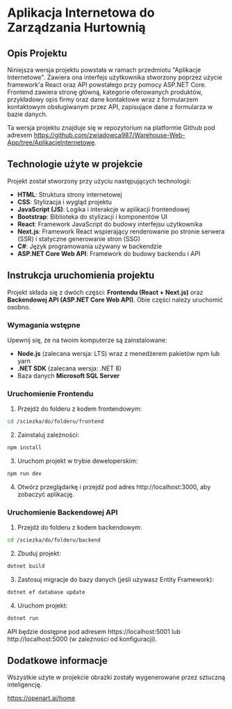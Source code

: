 # Aplikacja Internetowa do Zarządzania Hurtownią
## Opis Projektu
Niniejsza wersja projektu powstała w ramach przedmiotu "Aplikacje Internetowe". Zawiera ona interfejs użytkownika stworzony poprzez użycie framework'a React oraz API powstałego przy pomocy ASP.NET Core. Frontend zawiera stronę główną, kategorie oferowanych produktów, przykładowy opis firmy oraz dane kontaktowe wraz z formularzem kontaktowym obsługiwanym przez API, zapisujące dane z formularza w bazie danych.

Ta wersja projektu znajduje się w repozytorium na platformie Github pod adresem https://github.com/zwiadowca987/Warehouse-Web-App/tree/AplikacjeInternetowe.

## Technologie użyte w projekcie
Projekt został stworzony przy użyciu następujących technologii:
- **HTML**: Struktura strony internetowej
- **CSS**: Stylizacja i wygląd projektu
- **JavaScript (JS)**: Logika i interakcje w aplikacji frontendowej
- **Bootstrap**: Biblioteka do stylizacji i komponentów UI
- **React**: Framework JavaScript do budowy interfejsu użytkownika
- **Next.js**: Framework React wspierający renderowanie po stronie serwera (SSR) i statyczne generowanie stron (SSG)
- **C#**: Język programowania używany w backendzie
- **ASP.NET Core Web API**: Framework do budowy backendu i API

## Instrukcja uruchomienia projektu
Projekt składa się z dwóch części: **Frontendu (React + Next.js)** oraz **Backendowej API (ASP.NET Core Web API)**. Obie części należy uruchomić osobno.

### Wymagania wstępne
Upewnij się, że na twoim komputerze są zainstalowane:
- **Node.js** (zalecana wersja: LTS) wraz z menedżerem pakietów npm lub yarn
- **.NET SDK** (zalecana wersja: .NET 8)
- Baza danych **Microsoft SQL Server**

### Uruchomienie Frontendu

1. Przejdź do folderu z kodem frontendowym:
```bash
cd /sciezka/do/folderu/frontend
```

2. Zainstaluj zależności:
```bash
npm install
```

3. Uruchom projekt w trybie deweloperskim:
```bash
npm run dev
```

4. Otwórz przeglądarkę i przejdź pod adres http://localhost:3000, aby zobaczyć aplikację.

### Uruchomienie Backendowej API

1. Przejdź do folderu z kodem backendowym:
```bash
cd /sciezka/do/folderu/backend
```

2. Zbuduj projekt:
```bash
dotnet build
```

3. Zastosuj migracje do bazy danych (jeśli używasz Entity Framework):
```bash
dotnet ef database update
```

4. Uruchom projekt:
```bash
dotnet run
```

API będzie dostępne pod adresem https://localhost:5001 lub http://localhost:5000 (w zależności od konfiguracji).

## Dodatkowe informacje
Wszystkie użyte w projekcie obrazki zostały wygenerowane przez sztuczną inteligencję.

https://openart.ai/home